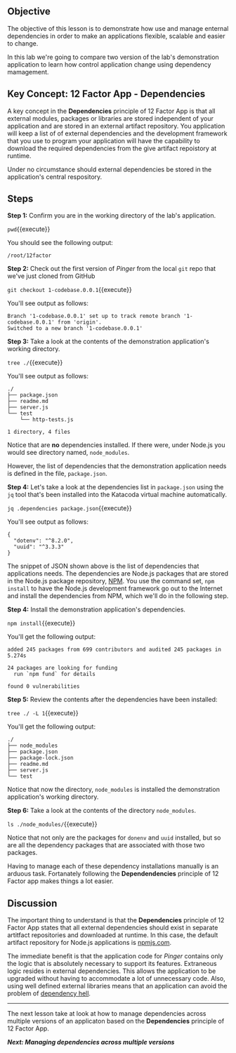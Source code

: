 ## Objective
The objective of this lesson is to demonstrate how use and manage enternal dependencies in order to make an applications flexible, scalable and easier to change.

In this lab we're going to compare two version of the lab's demonstration application to learn how control application change using dependency mamagement.

## Key Concept: 12 Factor App - Dependencies
A key concept in the **Dependencies** principle of 12 Factor App is that all external modules, packages or libraries are stored independent of your application and are stored in an external artifact repository. You application will keep a list of of external dependencies and the development framework that you use to program your application will have the capability to download the required dependencies from the give artifact repoistory at runtime.

Under no circumstance should external dependencies be stored in the application's central respository.


## Steps

**Step 1:** Confirm you are in the working directory of the lab's application.

`pwd`{{execute}}

You should see the following output:

`/root/12factor`

**Step 2:** Check out the first version of *Pinger* from the local `git` repo that we've just cloned from GitHub

`git checkout 1-codebase.0.0.1`{{execute}}

You'll see output as follows:

```
Branch '1-codebase.0.0.1' set up to track remote branch '1-codebase.0.0.1' from 'origin'.
Switched to a new branch '1-codebase.0.0.1'

```
**Step 3:** Take a look at the contents of the demonstration application's working directory.

`tree ./`{{execute}}

You'll see output as follows:

```
./
├── package.json
├── readme.md
├── server.js
└── test
    └── http-tests.js

1 directory, 4 files

```

Notice that are **no** dependencies installed. If there were, under Node.js you would see directory named, `node_modules`.

However, the list of dependencies that the demonstration application needs is defined in the file, `package.json`.

**Step 4:** Let's take a look at the dependencies list in `package.json` using the `jq` tool that's been installed into the Katacoda virtual machine automatically.

`jq .dependencies package.json`{{execute}}

You'll see output as follows:

```
{
  "dotenv": "^8.2.0",
  "uuid": "^3.3.3"
}
```

The snippet of JSON shown above is the list of dependencies that applications needs. The dependencies  are Node.js packages that are stored in the Node.js package repository, [NPM](https://www.npmjs.com/). You use the command set, `npm install` to have the Node.js development framework go out to the Internet and install the dependencies from NPM, which we'll do in the following step.

**Step 4:** Install the demonstration application's dependencies.

`npm install`{{execute}}

You'll get the following output:

```
added 245 packages from 699 contributors and audited 245 packages in 5.274s

24 packages are looking for funding
  run `npm fund` for details

found 0 vulnerabilities
```

**Step 5:** Review the contents after the dependencies have been installed:

`tree ./ -L 1`{{execute}}

You'll get the following output:

```
./
├── node_modules
├── package.json
├── package-lock.json
├── readme.md
├── server.js
└── test

```

Notice that now the directory, `node_modules` is installed the demonstration application's working directory.

**Step 6:** Take a look at the contents of the directory `node_modules`.

`ls ./node_modules/`{{execute}}

Notice that not only are the packages for `donenv` and `uuid` installed, but so are all the dependency packages that are associated with those two packages.

Having to manage each of these dependency installations manually is an arduous task. Fortanately following the **Dependendencies** principle of 12 Factor app makes things a lot easier.

## Discussion

The important thing to understand is that the **Dependencies** principle of 12 Factor App states that all external dependencies should exist in separate artitfact repositories and downloaded at runtime. In this case, the default artifact repository for Node.js applications is [npmjs.com](https://www.npmjs.com/).

The immediate benefit is that the application code for *Pinger* contains only the logic that is absolutely necessary to support its features. Extraneous logic resides in external dependencies. This allows the application to be upgraded without having to accommodate a lot of unnecessary code. Also, using well defined external libraries means that an application can avoid the problem of [dependency hell](https://en.wikipedia.org/wiki/Dependency_hell).

---

The next lesson take at look at how to manage dependencies across multiple versions of an applicaton based on the **Dependencies** principle of 12 Factor App.

***Next: Managing dependencies across multiple versions***